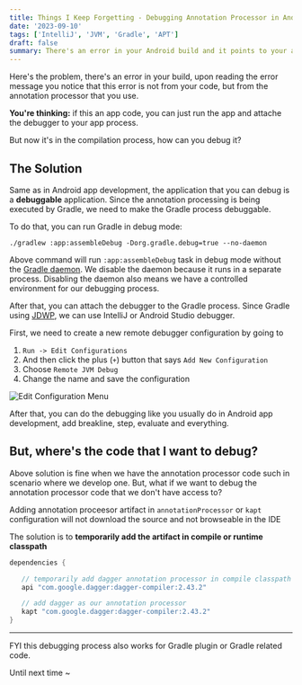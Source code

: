 ```yaml
---
title: Things I Keep Forgetting - Debugging Annotation Processor in Android Build
date: '2023-09-10'
tags: ['IntelliJ', 'JVM', 'Gradle', 'APT']
draft: false
summary: There's an error in your Android build and it points to your annotation processing code. But, you can't debug it. Here's how to do it.
---
```


Here's the problem, there's an error in your build, upon reading the error message you notice that this error is not from your code, but from the annotation processor that you use.

**You're thinking:** if this an app code, you can just run the app and attache the debugger to your app process.

But now it's in the compilation process, how can you debug it?

## The Solution

Same as in Android app development, the application that you can debug is a **debuggable** application. Since the annotation processing is being executed
by Gradle, we need to make the Gradle process debuggable.

To do that, you can run Gradle in debug mode:

```
./gradlew :app:assembleDebug -Dorg.gradle.debug=true --no-daemon
```

Above command will run `:app:assembleDebug` task in debug mode without the [Gradle daemon](https://docs.gradle.org/current/userguide/gradle_daemon.html). We disable the daemon because it runs in a separate process. Disabling the daemon also means we have a controlled environment for our debugging process.

After that, you can attach the debugger to the Gradle process. Since Gradle using [JDWP](https://www.baeldung.com/java-application-remote-debugging#jdwp), we can use IntelliJ or Android Studio debugger.

First, we need to create a new remote debugger configuration by going to

1. `Run -> Edit Configurations`
2. And then click the plus (`+`) button that says `Add New Configuration`
3. Choose `Remote JVM Debug`
4. Change the name and save the configuration

![Edit Configuration Menu](/static/images/posts/ide_run_configurations.png)

After that, you can do the debugging like you usually do in Android app development, add breakline, step, evaluate and everything.

## But, where's the code that I want to debug?

Above solution is fine when we have the annotation processor code such in scenario where we develop one. But, what if we want to debug the annotation processor code that we don't have access to?

Adding annotation proceesor artifact in `annotationProcessor` or `kapt` configuration will not download the source and not browseable in the IDE

The solution is to **temporarily add the artifact in compile or runtime classpath**

```gradle
dependencies {

   // temporarily add dagger annotation processor in compile classpath
   api "com.google.dagger:dagger-compiler:2.43.2"

   // add dagger as our annotation processor
   kapt "com.google.dagger:dagger-compiler:2.43.2"
}
```

---

FYI this debugging process also works for Gradle plugin or Gradle related code.

Until next time ~




